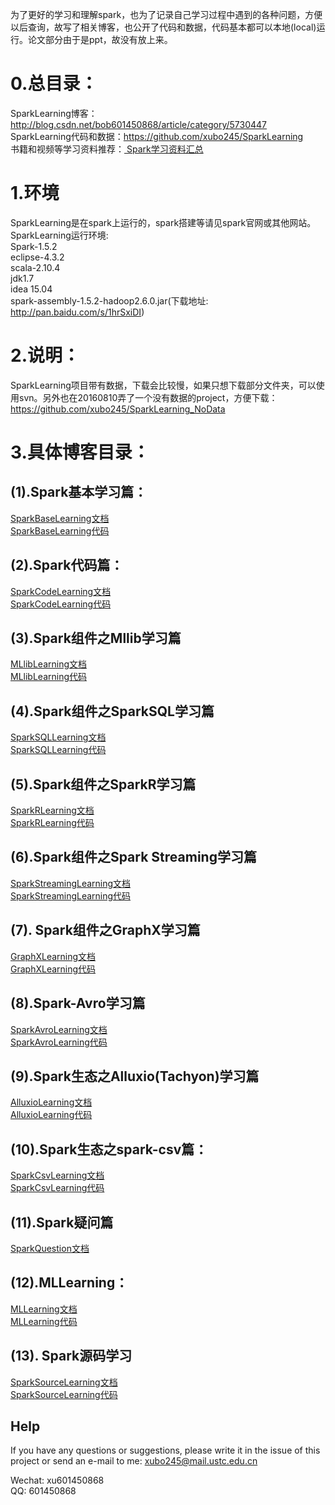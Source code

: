 
为了更好的学习和理解spark，也为了记录自己学习过程中遇到的各种问题，方便以后查询，故写了相关博客，也公开了代码和数据，代码基本都可以本地(local)运行。论文部分由于是ppt，故没有放上来。

# 0.总目录：
SparkLearning博客：http://blog.csdn.net/bob601450868/article/category/5730447  
SparkLearning代码和数据：https://github.com/xubo245/SparkLearning  
书籍和视频等学习资料推荐：<a href="https://github.com/xubo245/SparkLearning/blob/master/docs/Spark%E5%AD%A6%E4%B9%A0%E8%B5%84%E6%96%99%E6%B1%87%E6%80%BB.md"> Spark学习资料汇总 </a>

# 1.环境 
SparkLearning是在spark上运行的，spark搭建等请见spark官网或其他网站。
SparkLearning运行环境:  
Spark-1.5.2  
eclipse-4.3.2  
scala-2.10.4  
jdk1.7  
idea 15.04  
spark-assembly-1.5.2-hadoop2.6.0.jar(下载地址: http://pan.baidu.com/s/1hrSxiDI)   


# 2.说明： 
SparkLearning项目带有数据，下载会比较慢，如果只想下载部分文件夹，可以使用svn。另外也在20160810弄了一个没有数据的project，方便下载：https://github.com/xubo245/SparkLearning_NoData

# 3.具体博客目录： 
## (1).Spark基本学习篇： 
[SparkBaseLearning文档](./docs/Spark/SparkBaseLearning)  
[SparkBaseLearning代码](./src/main/scala/org/apache/spark/examples)

## (2).Spark代码篇： 
[SparkCodeLearning文档](./docs/Spark/SparkCodeLearning)  
[SparkCodeLearning代码](./src/main/scala/org/apache/spark/rdd)

## (3).Spark组件之Mllib学习篇 
[MLlibLearning文档](./docs/Spark/MLlibLearning)  
[MLlibLearning代码](./src/main/scala/org/apache/spark/mllib)

## (4).Spark组件之SparkSQL学习篇 
[SparkSQLLearning文档](./docs/Spark/SparkSQLLearning)  
[SparkSQLLearning代码](./src/main/scala/org/apache/spark/sql)

## (5).Spark组件之SparkR学习篇 
[SparkRLearning文档](./docs/Spark/SparkRLearning)  
[SparkRLearning代码](./src/main/scala/org/apache/spark/R)

## (6).Spark组件之Spark Streaming学习篇 
[SparkStreamingLearning文档](./docs/Spark/SparkStreamingLearning)  
[SparkStreamingLearning代码](./src/main/scala/org/apache/spark/Streaming)

## (7). Spark组件之GraphX学习篇 
[GraphXLearning文档](./docs/Spark/GraphXLearning)  
[GraphXLearning代码](./src/main/scala/org/apache/spark/graphx)

## (8).Spark-Avro学习篇 
[SparkAvroLearning文档](./docs/Spark/SparkAvroLearning)  
[SparkAvroLearning代码](./src/main/scala/org/apache/spark/avro)

## (9).Spark生态之Alluxio(Tachyon)学习篇 
[AlluxioLearning文档](./docs/Spark/AlluxioLearning)  
[AlluxioLearning代码](./src/main/scala/org/apache/spark/tachyon)
 
## (10).Spark生态之spark-csv篇： 
[SparkCsvLearning文档](./docs/Spark/SparkCsvLearning)  
[SparkCsvLearning代码](./src/main/scala/org/apache/spark/sparkCSV)

## (11).Spark疑问篇 
[SparkQuestion文档](./docs/Spark/SparkQuestion)

## (12).MLLearning： 
[MLLearning文档](./docs/Spark/MLLearning)  
[MLLearning代码](./src/main/scala/org/apache/spark/ml)

## (13). Spark源码学习
[SparkSourceLearning文档](./docs/SparkSourceLearning)  
[SparkSourceLearning代码](./src/main/scala/org/apache/spark/sourceCode)


## Help 
If you have any questions or suggestions, please write it in the issue of this project or send an e-mail to me: xubo245@mail.ustc.edu.cn

Wechat: xu601450868  
QQ: 601450868
